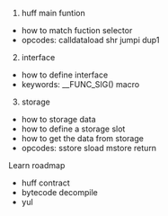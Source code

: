 1. huff main funtion
- how to match fuction selector     
- opcodes: calldataload shr jumpi dup1

2. interface 
- how to define interface
- keywords: __FUNC_SIG() macro

3. storage
- how to storage data 
- how to define a storage slot
- how to get the data from storage
- opcodes: sstore sload mstore return

Learn roadmap
- huff contract
- bytecode decompile
- yul 
